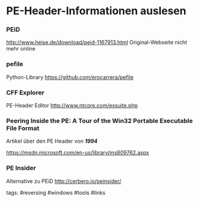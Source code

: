 # PE-Header-Informationen auslesen

### PEiD

http://www.heise.de/download/peid-1167913.html
Original-Webseite nicht mehr online

### pefile

Python-Library
https://github.com/erocarrera/pefile

### CFF Explorer

PE-Header Editor
http://www.ntcore.com/exsuite.php

### Peering Inside the PE: A Tour of the Win32 Portable Executable File Format

Artikel über den PE Header von ***1994***

https://msdn.microsoft.com/en-us/library/ms809762.aspx

### PE Insider

Alternative zu PEiD
http://cerbero.io/peinsider/

tags: #reversing #windows #tools #links 
